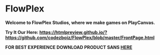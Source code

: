 # FlowPlex

**Welcome to FlowPlex Studios, where we make games on PlayCanvas.**

**Try It Our Here: https://htmlpreview.github.io/?https://github.com/codezboiz/FlowPlex/blob/master/FrontPage.html**

**FOR BEST EXPERIENCE DOWNLOAD PRODUCT SANS [HERE](https://drive.google.com/open?id=1tiJzA957vA50RFqcHg6rX0Nps51oiaMi)**

